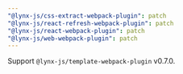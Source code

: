 ```yaml
---
"@lynx-js/css-extract-webpack-plugin": patch
"@lynx-js/react-refresh-webpack-plugin": patch
"@lynx-js/react-webpack-plugin": patch
"@lynx-js/web-webpack-plugin": patch
---
```


Support `@lynx-js/template-webpack-plugin` v0.7.0.

